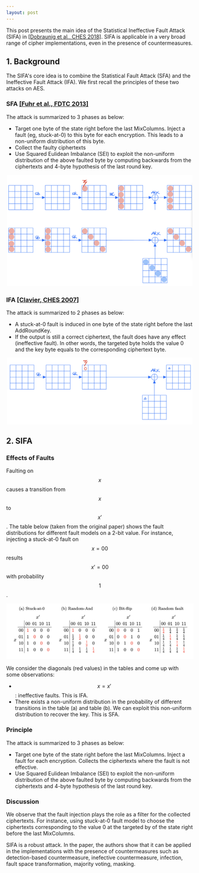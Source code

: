 ```yaml
---
layout: post
---
```


This post presents the main idea of the Statistical Ineffective Fault Attack (SIFA) in [[Dobraunig et al., CHES 2018]](https://tches.iacr.org/index.php/TCHES/article/view/7286). SIFA is applicable in a very broad range of cipher implementations, even in the presence of countermeasures.

## 1. Background

The SIFA's core idea is to combine the Statistical Fault Attack (SFA) and the Ineffective Fault Attack (IFA). We first recall the principles of these two attacks on AES.

### SFA [[Fuhr et al., FDTC 2013]](https://www.ssi.gouv.fr/uploads/IMG/pdf/Fault_Attacks_on_AES_with_Faulty_Ciphertexts_Only.pdf)

The attack is summarized to 3 phases as below:

- Target one byte of the state right before the last MixColumns. Inject a fault (eg, stuck-at-0) to this byte for each encryption. This leads to a non-uniform distribution of this byte.
- Collect the faulty ciphertexts
- Use Squared Eulidean Imbalance (SEI) to exploit the non-uniform distribution of the above faulted byte by computing backwards from the ciphertexts and 4-byte hypothesis of the last round key.

<div style="text-align: center">
    <img src="/assets/figures/2023-07-31-SIFA-sfa.jpeg" width="500" alt="drawing"/>
</div>

### IFA [[Clavier, CHES 2007]](https://iacr.org/archive/ches2007/47270181/47270181.pdf)

The attack is summarized to 2 phases as below:

- A stuck-at-0 fault is induced in one byte of the state right before the last AddRoundKey.
- If the output is still a correct ciphertext, the fault does have any effect (ineffective fault). In other words, the targeted byte holds the value 0 and the key byte equals to the corresponding ciphertext byte.

<div style="text-align: center">
    <img src="/assets/figures/2023-07-31-SIFA-ifa.jpeg" width="500" alt="drawing"/>
</div>

## 2. SIFA

### Effects of Faults
Faulting on $$x$$ causes a transition from $$x$$ to $$x'$$. The table below (taken from the original paper) shows the fault distributions for different fault models on a 2-bit value. For instance, injecting a stuck-at-0 fault on $$x=00$$ results $$x'=00$$ with probability $$1$$.

<div style="text-align: center">
    <img src="/assets/figures/2023-07-31-SIFA-distribution.png" width="650" alt="drawing"/>
</div>

We consider the diagonals (red values) in the tables and come up with some observations:
- $$x = x'$$: ineffective faults. This is IFA.
- There exists a non-uniform distribution in the probability of different transitions in the table (a) and table (b). We can exploit this non-uniform distribution to recover the key. This is SFA.

### Principle

The attack is summarized to 3 phases as below:

- Target one byte of the state right before the last MixColumns. Inject a fault for each encryption. Collects the ciphertexts where the fault is not effective.
- Use Squared Eulidean Imbalance (SEI) to exploit the non-uniform distribution of the above faulted byte by computing backwards from the ciphertexts and 4-byte hypothesis of the last round key.

### Discussion

We observe that the fault injection plays the role as a filter for the collected ciphertexts. For instance, using stuck-at-0 fault model to choose the ciphertexts corresponding to the value 0 at the targeted by of the state right before the last MixColumns.

SIFA is a robust attack. In the paper, the authors show that it can be applied in the implementations with the presence of countermeasures such as detection-based countermeasure, inefective countermeasure, infection, fault space transformation, majority voting, masking.